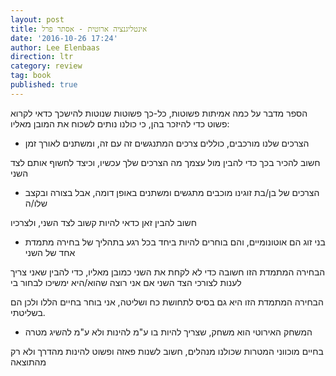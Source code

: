 ```yaml
---
layout: post
title: אינטליגנציה ארוטית - אסתר פרל
date: '2016-10-26 17:24'
author: Lee Elenbaas
direction: ltr
category: review
tag: book
published: true
---
```


הספר מדבר על כמה אמיתות פשוטות, כל-כך פשוטות שנוטות להישכך
כדאי לקרוא פשוט כדי להיזכר בהן, כי כולנו נותים לשכוח את המובן מאליו:

- הצרכים שלנו מורכבים, כוללים צרכים המתנגשים זה עם זה, ומשתנים לאורך זמן

חשוב להכיר בכך כדי להבין מול עצמך מה הצרכים שלך עכשיו, וכיצד לחשוף אותם לצד השני

- הצרכים של בן/בת זוגינו מוכבים מתגשים ומשתנים באופן דומה, אבל בצורה ובקצב שלו/ה

חשוב להבין זאן כדאי להיות קשוב לצד השני, ולצרכיו

- בני זוג הם אוטונומיים, והם בוחרים להיות ביחד בכל רגע בתהליך של בחירה מתמדת אחד של השני

הבחירה המתמדת הזו חשובה כדי לא לקחת את השני כמובן מאליו, כדי להבין שאני צריך לענות לצורכי הצד השני אם אני רוצה שהוא/היא ימשיכו לבחור בי

הבחירה המתמדת הזו היא גם בסיס לתחושת כח ושליטה, אני בוחר בחיים הללו ולכן הם בשליטתי.

- המשחק האירוטי הוא משחק, שצריך להיות בו ע"מ להינות ולא ע"מ להשיג מטרה

בחיים מוכווני המטרות שכולנו מנהלים, חשוב לשנות פאזה ופשוט להינות מהדרך ולא רק מהתוצאה
